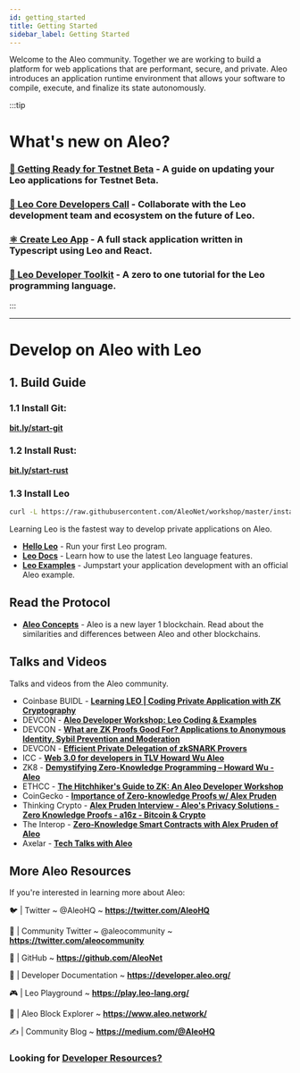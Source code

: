 ```yaml
---
id: getting_started
title: Getting Started
sidebar_label: Getting Started
---
```


Welcome to the Aleo community. Together we are working to build a platform for web applications that are
performant, secure, and private. Aleo introduces an application runtime environment that allows your software
to compile, execute, and finalize its state autonomously.

:::tip
# What's new on Aleo?  
### [**🔧 Getting Ready for Testnet Beta**](./leo/17_testnet_beta.md) - A guide on updating your Leo applications for Testnet Beta.
### [**🤝 Leo Core Developers Call**](./leo/16_core_devs_call.md) - Collaborate with the Leo development team and ecosystem on the future of Leo.
### [**⚛️ Create Leo App**](./sdk/create-aleo-app/01_create_aleo_app.md) - A full stack application written in Typescript using Leo and React.
### [**🧰 Leo Developer Toolkit**](./testnet/getting_started/04_developer_toolkit.md) - A zero to one tutorial for the Leo programming language.
:::

---

# Develop on Aleo with Leo

## 1. Build Guide

### 1.1 Install Git:

**[bit.ly/start-git](https://bit.ly/start-git)**

### 1.2 Install Rust:

**[bit.ly/start-rust](https://bit.ly/start-rust)**

### 1.3 Install Leo

```bash
curl -L https://raw.githubusercontent.com/AleoNet/workshop/master/install.sh | sh 
```

Learning Leo is the fastest way to develop private applications on Aleo. 

<!-- markdown-link-check-disable -->

* [**Hello Leo**](./leo/02_hello.md) - Run your first Leo program.
* [**Leo Docs**](./00_leo_overview.md) - Learn how to use the latest Leo language features.
* [**Leo Examples**](https://developer.aleo.org/leo/examples) - Jumpstart your application development with an official Aleo example.

## Read the Protocol

* [**Aleo Concepts**](https://developer.aleo.org/concepts) - Aleo is a new layer 1 blockchain. Read about the similarities and differences between Aleo and other blockchains.

<!-- markdown-link-check-enable -->

## Talks and Videos
Talks and videos from the Aleo community.
* Coinbase BUIDL - [**Learning LEO | Coding Private Application with ZK Cryptography**](https://youtu.be/LJXjtthDl6I)
* DEVCON - [**Aleo Developer Workshop: Leo Coding & Examples**](https://youtu.be/ABPCr2TwrgE)
* DEVCON - [**What are ZK Proofs Good For? Applications to Anonymous Identity, Sybil Prevention and Moderation**](https://youtu.be/d2n0Al0P2Jc)
* DEVCON - [**Efficient Private Delegation of zkSNARK Provers**](https://youtu.be/mFzwp8gGn-E)
* ICC - [**Web 3.0 for developers in TLV Howard Wu Aleo**](https://youtu.be/-FrrylHITvg)
* ZK8 - [**Demystifying Zero-Knowledge Programming – Howard Wu - Aleo**](https://youtu.be/e-1mPNEINRI)
* ETHCC - [**The Hitchhiker's Guide to ZK: An Aleo Developer Workshop**](https://youtu.be/fjfj5kFcQe4)
* CoinGecko - [**Importance of Zero-knowledge Proofs w/ Alex Pruden**](https://youtu.be/NvYddvVBjXY)
* Thinking Crypto - [**Alex Pruden Interview - Aleo's Privacy Solutions - Zero Knowledge Proofs - a16z - Bitcoin & Crypto**](https://youtu.be/1y4jvyy8Nsk)
* The Interop - [**Zero-Knowledge Smart Contracts with Alex Pruden of Aleo**](https://youtu.be/6BwefrwgN3w)
* Axelar - [**Tech Talks with Aleo**](https://youtu.be/P7G2DKWZbVM)


## More Aleo Resources
If you're interested in learning more about Aleo:

<!-- markdown-link-check-disable -->
[//]: # (disabling markdown checks for twitter links)
🐦 | Twitter ~ @AleoHQ ~ **https://twitter.com/AleoHQ**

🤝 | Community Twitter ~ @aleocommunity ~ **https://twitter.com/aleocommunity**

<!-- markdown-link-check-enable -->

🐙 | GitHub ~ **https://github.com/AleoNet**

📄 | Developer Documentation ~ **https://developer.aleo.org/**

🎮 | Leo Playground ~ **https://play.leo-lang.org/**

🔎 | Aleo Block Explorer ~ **https://www.aleo.network/**

✍️ | Community Blog ~ **https://medium.com/@AleoHQ**

### Looking for [**Developer Resources?**](./leo/08_resources.md)
